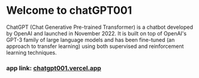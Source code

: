 # Welcome to chatGPT001

ChatGPT (Chat Generative Pre-trained Transformer) is a chatbot
developed by OpenAI and launched in November 2022. It is built on
top of OpenAI&apos;s GPT-3 family of large language models and has
been fine-tuned (an approach to transfer learning) using both
supervised and reinforcement learning techniques.

### app link: [chatgpt001.vercel.app](https://chatgpt001.vercel.app)

<!-- handleFalse on nav | buscar la forma de apagarlo desde el servidor mirar el video de fazt sobre ejecutar codigo del servidor en el cliente (next 13) -->

<!-- trabajar en openGraph -->

<!-- //  // const handleClick = () => {
//   setChat(initialChat);
//   toggleAlert();
//   setTimeout(() => {
//     toggleAlert();
//   }, 3000);
// }; -->
